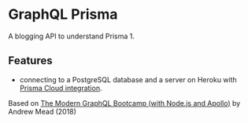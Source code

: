 # GraphQL Prisma

A blogging API to understand Prisma 1.

## Features

- connecting to a PostgreSQL database and a server on Heroku with [Prisma Cloud integration](https://www.prisma.io/blog/heroku-integration-homihof6eifi).

Based on [The Modern GraphQL Bootcamp (with Node.js and Apollo)](https://www.udemy.com/course/graphql-bootcamp/) by Andrew Mead (2018)
